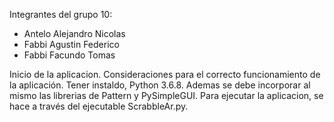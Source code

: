 Integrantes del grupo 10:
- Antelo Alejandro Nicolas
- Fabbi Agustin Federico
- Fabbi Facundo Tomas

Inicio de la aplicacion. 
Consideraciones para el correcto funcionamiento de la aplicación. Tener instaldo, Python 3.6.8. Ademas se debe incorporar al mismo las librerias de Pattern y PySimpleGUI.
Para ejecutar la aplicacion, se hace a través del ejecutable ScrabbleAr.py.
